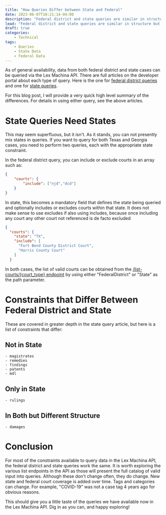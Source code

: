 ```yaml
---
title: "How Queries Differ between State and Federal"
date: 2023-06-07T10:21:14-04:00
description: "Federal district and state queries are similar in structure but not identical. Here is a discussion of the differences."
lead: "Federal district and state queries are similar in structure but not identical. Here is a discussion of the differences."
draft: true
categories:
    - Technical
tags: 
    - Queries
    - State Data
    - Federal Data
---
```


As of general availability, data from both federal district and state cases can be queried via the Lex Machina API. There are full articles on the developer portal about each type of query. Here is the one for [federal district queries](https://developer.lexmachina.com/default/docs/query_usage_portal_post) and one for [state queries](https://developer.lexmachina.com/default/docs/state_query_usage).

For this blog post, I will provide a very quick high level summary of the differences. For details in using either query, see the above articles.

# State Queries Need States

This may seem superfluous, but it isn't. As it stands, you can not presently mix states in queries. If you want to query for both Texas and Georgia cases, you need to perform two queries, each with the appropriate state constraint.

In the federal district query, you can include or exclude courts in an array such as:

```json
{
	"courts": {
		"include": ["njd","dcd"]
	}
}
```

In state, this becomes a mandatory field that defines the state being queried and optionally includes or excludes courts within that state. It does not make sense to use excludes if also using includes, because once including any court any other court not referenced is de facto excluded

```json
{
  "courts": {
    "state": "TX",
    "include": [
      "Fort Bend County District Court",
      "Harris County Court"
    ]
  }
```

In both cases, the list of valid courts can be obtained from the [/list-courts/{court_type} endpoint](https://developer.lexmachina.com/default/documentation/lexmachina-ga#/List/list_courts_list_courts__court_type__get) by using either "FederalDistrict" or "State" as the path parameter.

# Constraints that Differ Between Federal District and State

These are covered in greater depth in the state query article, but here is a list of constraints that differ:

## Not in State

    - magistrates
    - remedies 
    - findings
    - patents
    - mdl

## Only in State
    - rulings

## In Both but Different Structure
    - damages


# Conclusion

For most of the constraints available to query data in the Lex Machina API, the federal district and state queries work the same. It is worth exploring the various list endpoints in the API as those will present the full catalog of valid input into queries. Although these don't change often, they do change. New state and federal court coverage is added over time. Tags and categories can change. For example, "COVID-19" was not a case tag 4 years ago for obvious reasons.

This should give you a little taste of the queries we have available now in the Lex Machina API. Dig in as you can, and happy exploring!